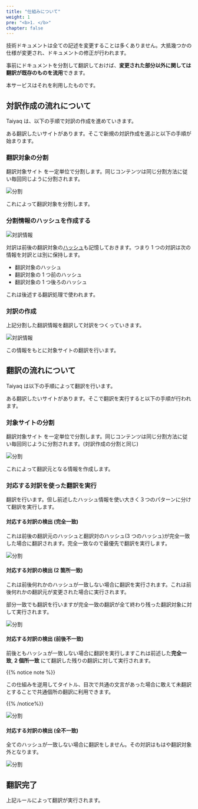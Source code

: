 ```yaml
---
title: "仕組みについて"
weight: 1
pre: "<b>1. </b>"
chapter: false
---
```


技術ドキュメントは全ての記述を変更することは多くありません。大抵幾つかの仕様が変更され、ドキュメントの修正が行われます。

事前にドキュメントを分割して翻訳しておけば、**変更された部分以外に関しては翻訳が既存のものを流用**できます。

本サービスはそれを利用したものです。

## 対訳作成の流れについて

Taiyaq は、以下の手順で対訳の作成を進めていきます。

ある翻訳したいサイトがあります。そこで新規の対訳作成を選ぶと以下の手順が始まります。

### 翻訳対象の分割

翻訳対象サイト を一定単位で分割します。同じコンテンツは同じ分割方法に従い毎回同じように分割されます。

![分割](images/concept01.png)

これによって翻訳対象を分割します。

### 分割情報のハッシュを作成する

![対訳情報](images/concept02.png)

<!-- 対訳の格納方法を見せる -->

対訳は前後の翻訳対象の[ハッシュ](https://ja.wikipedia.org/wiki/%E3%83%8F%E3%83%83%E3%82%B7%E3%83%A5%E9%96%A2%E6%95%B0)も記憶しておきます。つまり 1 つの対訳は次の情報を対訳とは別に保持します。

* 翻訳対象のハッシュ
* 翻訳対象の 1 つ前のハッシュ
* 翻訳対象の 1 つ後ろのハッシュ

これは後述する翻訳処理で使われます。

### 対訳の作成

上記分割した翻訳情報を翻訳して対訳をつくっていきます。

![対訳情報](images/concept03.png)

この情報をもとに対象サイトの翻訳を行います。

## 翻訳の流れについて

Taiyaq は以下の手順によって翻訳を行います。

ある翻訳したいサイトがあります。そこで翻訳を実行すると以下の手順が行われます。

### 対象サイトの分割

翻訳対象サイト を一定単位で分割します。同じコンテンツは同じ分割方法に従い毎回同じように分割されます。(対訳作成の分割と同じ)

![分割](images/concept04.png)

これによって翻訳元となる情報を作成します。

### 対応する対訳を使った翻訳を実行

翻訳を行います。但し前述したハッシュ情報を使い大きく３つのパターンに分けて翻訳を実行します。

#### 対応する対訳の検出 (完全一致)

これは前後の翻訳元のハッシュと翻訳対のハッシュ(3 つのハッシュ)が完全一致した場合に翻訳されます。完全一致なので最優先で翻訳を実行します。

![分割](images/concept05.png)

#### 対応する対訳の検出 (2 箇所一致)

これは前後何れかのハッシュが一致しない場合に翻訳を実行されます。これは前後何れかの翻訳元が変更された場合に実行されます。

部分一致でも翻訳を行いますが完全一致の翻訳が全て終わり残った翻訳対象に対して実行されます。

![分割](images/concept06.png)

#### 対応する対訳の検出 (前後不一致)

前後ともハッシュが一致しない場合に翻訳を実行しますこれは前述した**完全一致**, **2 個所一致** にて翻訳した残りの翻訳に対して実行されます。

{{% notice note %}}

この仕組みを逆用してタイトル、目次で共通の文言があった場合に敢えて未翻訳とすることで共通個所の翻訳に利用できます。

{{% /notice%}}

![分割](images/concept07.png)

#### 対応する対訳の検出 (全不一致)

全てのハッシュが一致しない場合に翻訳をしません。その対訳はもはや翻訳対象外となります。

![分割](images/concept08.png)

## 翻訳完了

上記ルールによって翻訳が実行されます。
